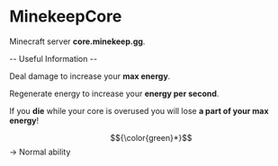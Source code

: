 # MinekeepCore
Minecraft server **core.minekeep.gg**.

-- Useful Information --

Deal damage to increase your **max energy**.

Regenerate energy to increase your **energy per second**.

If you **die** while your core is overused you will lose **a part of your max energy**!

$${\color{green}*}$$ -> Normal ability
